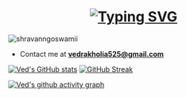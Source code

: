 <h1 align="center"><a href="https://github.com/vedrakholia32"><img src="https://readme-typing-svg.demolab.com?font=Fira+Code&size=30&duration=3000&pause=1000&color=808080&center=true&width=435&lines=Hi%2C+I'm+Ved+Rakholia" alt="Typing SVG" /></a> </h1>

<p align="left"> <img src="https://komarev.com/ghpvc/?username=shravanngoswamii&label=Profile%20views&color=0e75b6&style=flat" alt="shravanngoswamii" /> </p>


- Contact me at **vedrakholia525@gmail.com**

<!-- <h3 align="left">Coding Profiles:</h3>-->
<p align="left">
<!-- <a href="https://linkedin.com/in/vedrakholia" target="_blank"><img align="center" src="https://raw.githubusercontent.com/rahuldkjain/github-profile-readme-generator/master/src/images/icons/Social/linked-in-alt.svg" alt="shravangoswami" height="30" width="40" /></a> --> 
<!-- <a href="https://instagram.com/shravan_goswami_" target="_blank"><img align="center" src="https://raw.githubusercontent.com/rahuldkjain/github-profile-readme-generator/master/src/images/icons/Social/instagram.svg" alt="shravan_goswami_" height="30" width="40" /></a> -->
<!-- <a href="https://www.codechef.com/users/shravangoswami" target="_blank"><img align="center" src="https://cdn.jsdelivr.net/npm/simple-icons@3.1.0/icons/codechef.svg" alt="shravanngoswamii" height="30" width="40" /></a>
<a href="https://www.hackerrank.com/shravanngoswamii" target="_blank"><img align="center" src="https://raw.githubusercontent.com/rahuldkjain/github-profile-readme-generator/master/src/images/icons/Social/hackerrank.svg" alt="shravanngoswamii" height="30" width="40" /></a> -->
<!-- <a href="https://codeforces.com/profile/vedrakholia32" target="_blank"><img align="center" src="https://raw.githubusercontent.com/rahuldkjain/github-profile-readme-generator/master/src/images/icons/Social/codeforces.svg" alt="shravanngoswamii" height="30" width="40" />Codeforces Profile</a> -->
<!-- <a href="https://www.leetcode.com/shravanngoswamii" target="_blank"><img align="center" src="https://raw.githubusercontent.com/rahuldkjain/github-profile-readme-generator/master/src/images/icons/Social/leet-code.svg" alt="shravanngoswamii" height="30" width="40" /></a> -->
<!-- <!-- <a href="https://auth.geeksforgeeks.org/user/shravanngoswamii" target="_blank"><img align="center" src="https://raw.githubusercontent.com/rahuldkjain/github-profile-readme-generator/master/src/images/icons/Social/geeks-for-geeks.svg" alt="shravanngoswamii" height="30" width="40" />GeekforGeeks</a> -->
</p>

[![Ved's GitHub stats](https://github-readme-stats.vercel.app/api?username=vedrakholia32&show_icons=true&theme=transparent&hide_border=true&card_width=400)](https://github.com/vedrakholia32) [![GitHub Streak](https://streak-stats.demolab.com?user=vedrakholia32&theme=transparent&hide_border=true&date_format=j%20M%5B%20Y%5D&card_width=400)](https://github.com/vedrakholia32)

[![Ved's github activity graph](https://github-readme-activity-graph.vercel.app/graph?username=vedrakholia32&theme=github-compact&hide_border=true	)](https://github.com/vedrakholia32)


<!-- <h3 align="left">Languages and Tools:</h3> -->
<!-- <p align="left"> <a href="https://developer.android.com" target="__blank" rel="noreferrer"> <img src="https://raw.githubusercontent.com/devicons/devicon/master/icons/android/android-original-wordmark.svg" alt="android" width="40" height="40"/> </a> <a href="https://www.blender.org/" target="__blank" rel="noreferrer"> <img src="https://download.blender.org/branding/community/blender_community_badge_white.svg" alt="blender" width="40" height="40"/> </a> <a href="https://www.w3schools.com/cpp/" target="__blank" rel="noreferrer"> <img src="https://raw.githubusercontent.com/devicons/devicon/master/icons/cplusplus/cplusplus-original.svg" alt="cplusplus" width="40" height="40"/> </a> <a href="https://www.w3schools.com/css/" target="__blank" rel="noreferrer"> <img src="https://raw.githubusercontent.com/devicons/devicon/master/icons/css3/css3-original-wordmark.svg" alt="css3" width="40" height="40"/> </a> <a href="https://www.djangoproject.com/" target="__blank" rel="noreferrer"> <img src="https://cdn.worldvectorlogo.com/logos/django.svg" alt="django" width="40" height="40"/> </a> <a href="https://expressjs.com" target="__blank" rel="noreferrer"> <img src="https://raw.githubusercontent.com/devicons/devicon/master/icons/express/express-original-wordmark.svg" alt="express" width="40" height="40"/> </a> <a href="https://git-scm.com/" target="__blank" rel="noreferrer"> <img src="https://www.vectorlogo.zone/logos/git-scm/git-scm-icon.svg" alt="git" width="40" height="40"/> </a> <a href="https://www.w3.org/html/" target="__blank" rel="noreferrer"> <img src="https://raw.githubusercontent.com/devicons/devicon/master/icons/html5/html5-original-wordmark.svg" alt="html5" width="40" height="40"/> </a> <a href="https://www.java.com" target="__blank" rel="noreferrer"> <img src="https://raw.githubusercontent.com/devicons/devicon/master/icons/java/java-original.svg" alt="java" width="40" height="40"/> </a> <a href="https://developer.mozilla.org/en-US/docs/Web/JavaScript" target="__blank" rel="noreferrer"> <img src="https://raw.githubusercontent.com/devicons/devicon/master/icons/javascript/javascript-original.svg" alt="javascript" width="40" height="40"/> </a> <a href="https://www.mongodb.com/" target="__blank" rel="noreferrer"> <img src="https://raw.githubusercontent.com/devicons/devicon/master/icons/mongodb/mongodb-original-wordmark.svg" alt="mongodb" width="40" height="40"/> </a> <a href="https://www.mysql.com/" target="__blank" rel="noreferrer"> <img src="https://raw.githubusercontent.com/devicons/devicon/master/icons/mysql/mysql-original-wordmark.svg" alt="mysql" width="40" height="40"/> </a> <a href="https://nestjs.com/" target="__blank" rel="noreferrer"> <img src="https://raw.githubusercontent.com/devicons/devicon/master/icons/nestjs/nestjs-plain.svg" alt="nestjs" width="40" height="40"/> </a> <a href="https://nextjs.org/" target="__blank" rel="noreferrer"> <img src="https://cdn.worldvectorlogo.com/logos/nextjs-2.svg" alt="nextjs" width="40" height="40"/> </a> <a href="https://nodejs.org" target="__blank" rel="noreferrer"> <img src="https://raw.githubusercontent.com/devicons/devicon/master/icons/nodejs/nodejs-original-wordmark.svg" alt="nodejs" width="40" height="40"/> </a> <a href="https://www.php.net" target="__blank" rel="noreferrer"> <img src="https://raw.githubusercontent.com/devicons/devicon/master/icons/php/php-original.svg" alt="php" width="40" height="40"/> </a> <a href="https://www.python.org" target="__blank" rel="noreferrer"> <img src="https://raw.githubusercontent.com/devicons/devicon/master/icons/python/python-original.svg" alt="python" width="40" height="40"/> </a> <a href="https://reactjs.org/" target="__blank" rel="noreferrer"> <img src="https://raw.githubusercontent.com/devicons/devicon/master/icons/react/react-original-wordmark.svg" alt="react" width="40" height="40"/> </a> <a href="https://unrealengine.com/" target="__blank" rel="noreferrer"> <img src="https://raw.githubusercontent.com/kenangundogan/fontisto/036b7eca71aab1bef8e6a0518f7329f13ed62f6b/icons/svg/brand/unreal-engine.svg" alt="unreal" width="40" height="40"/> </a> </p> -->
